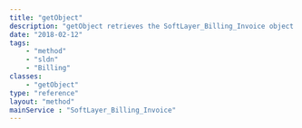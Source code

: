 ```yaml
---
title: "getObject"
description: "getObject retrieves the SoftLayer_Billing_Invoice object whose ID number corresponds to the ID number of the init parameter passed to the SoftLayer_Billing_Invoice service. You can only retrieve invoices that are assigned to your portal user's account. "
date: "2018-02-12"
tags:
    - "method"
    - "sldn"
    - "Billing"
classes:
    - "getObject"
type: "reference"
layout: "method"
mainService : "SoftLayer_Billing_Invoice"
---
```

